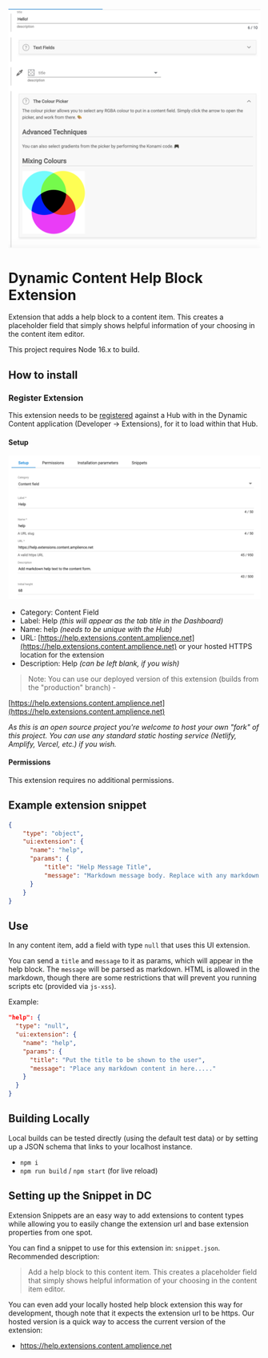 ![Dynamic Content Help Block Extension](media/screenshot.png)

# Dynamic Content Help Block Extension
Extension that adds a help block to a content item. This creates a placeholder field that simply shows helpful information of your choosing in the content item editor.

This project requires Node 16.x to build.

## How to install

### Register Extension

This extension needs to be [registered](https://amplience.com/developers/docs/integrations/extensions/register-use/) against a Hub with in the Dynamic Content application (Developer -> Extensions), for it to load within that Hub.

#### Setup

![Setup](media/setup.png)

* Category: Content Field
* Label: Help _(this will appear as the tab title in the Dashboard)_
* Name: help _(needs to be unique with the Hub)_
* URL: [https://help.extensions.content.amplience.net](https://help.extensions.content.amplience.net) or your hosted HTTPS location for the extension
* Description: Help _(can be left blank, if you wish)_

> Note:
You can use our deployed version of this extension (builds from the "production" branch) -

[https://help.extensions.content.amplience.net](https://help.extensions.content.amplience.net)

_As this is an open source project you're welcome to host your own "fork" of this project. You can use any standard static hosting service (Netlify, Amplify, Vercel, etc.) if you wish._

#### Permissions

This extension requires no additional permissions.

## Example extension snippet

```json
{
    "type": "object",
    "ui:extension": {
      "name": "help",
      "params": {
          "title": "Help Message Title",
          "message": "Markdown message body. Replace with any markdown string."
      }
    }
}
```

## Use
In any content item, add a field with type `null` that uses this UI extension. 

You can send a `title` and `message` to it as params, which will appear in the help block. The `message` will be parsed as markdown. HTML is allowed in the markdown, though there are some restrictions that will prevent you running scripts etc (provided via `js-xss`).

Example:

```json
"help": {
  "type": "null",
  "ui:extension": {
    "name": "help",
    "params": {
      "title": "Put the title to be shown to the user",
      "message": "Place any markdown content in here....."	
    }
  }
}

```

## Building Locally
Local builds can be tested directly (using the default test data) or by setting up a JSON schema that links to your localhost instance.
- `npm i`
- `npm run build` / `npm start` (for live reload)

## Setting up the Snippet in DC
Extension Snippets are an easy way to add extensions to content types while allowing you to easily change the extension url and base extension properties from one spot. 

You can find a snippet to use for this extension in: `snippet.json`. Recommended description:
> Add a help block to this content item. This creates a placeholder field that simply shows helpful information of your choosing in the content item editor.

You can even add your locally hosted help block extension this way for development, though note that it expects the extension url to be https. Our hosted version is a quick way to access the current version of the extension:

- https://help.extensions.content.amplience.net
